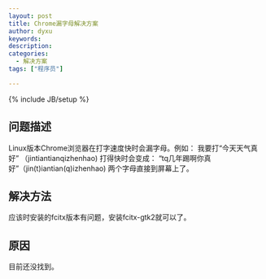 ```yaml
---
layout: post
title: Chrome漏字母解决方案
author: dyxu
keywords: 
description:
categories:
  - 解决方案
tags: ["程序员"]

---
```

{% include JB/setup %}

## 问题描述

Linux版本Chrome浏览器在打字速度快时会漏字母。例如：
我要打“今天天气真好” （jintiantianqizhenhao)
打得快时会变成：
“tq几年踢啊你真好”（jin(t)iantian(q)izhenhao)
两个字母直接到屏幕上了。

## 解决方法

应该时安装的fcitx版本有问题，安装fcitx-gtk2就可以了。

## 原因

目前还没找到。
